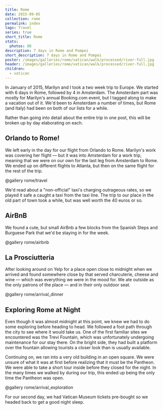 ```yaml
---
title: Rome
date: 2015-09-05
collection: rome
permalink: index
tags: Travel
series: true
short_title: Rome
stats:
  photos: 88
description: 7 days in Rome and Pompei
short_description: 7 days in Rome and Pompei
poster: /images/galleries/rome/vatican/walk/processed/river-full.jpg
header: /images/galleries/rome/vatican/walk/processed/river-full.jpg
children:
  - vatican
---
```


In January of 2015, Marilyn and I took a two week trip to Europe. We started with 6 days in Rome, followed by 4 in Amsterdam. The Amsterdam part was mostly for Marilyn's annual Booking.com event, but I tagged along to make a vacation out of it. We'd been to Amsterdam a number of times, but Rome (and Italy) had been on both of our lists for a while.

Rather than going into detail about the entire trip in one post, this will be broken up by day elaborating on each.

## Orlando to Rome!

We left early in the day for our flight from Orlando to Rome. Marilyn's work was covering her flight — but it was into Amsterdam for a work trip, meaning that we were on our own for the last leg from Amsterdam to Rome. We ended up on different flights to Atlanta, but then on the same flight for the rest of the trip.

@gallery rome/travel

We'd read about a "non-official" taxi's charging outrageous rates, so we played it safe a caught a taxi from the taxi line. The trip to our place in the old part of town took a while, but was well worth the 40 euros or so.

## AirBnB

We found a cute, but small AirBnb a few blocks from the Spanish Steps and Burguese Park that we'd be staying in for the week.

@gallery rome/airbnb

## La Prosciutteria

After looking around on Yelp for a place open close to midnight when we arrived and found somewhere close by that served charcuterie, cheese and wine — which was everything we were in the mood for. We ate outside as the only patrons of the place — and in their only outdoor seat.

@gallery rome/arrival_dinner

## Exploring Rome at Night

Even though it was almost midnight at this point, we knew we had to do some exploring before heading to head. We followed a foot path through the city to see where it would take us. One of the first familiar sites we encountered was the Trevi Fountain, which was unfortunately undergoing maintenance for our stay there. On the bright side, they had built a platform over the fountain allowing tourists a closer look than is usually available.

Continuing on, we ran into a very old building in an open square. We were unsure of what it was at first before realizing that it must be the Pantheon. We were able to take a short tour inside before they closed for the night. In the many times we walked by during our trip, this ended up being the only time the Pantheon was open.

@gallery rome/arrival_exploration

For our second day, we had Vatican Museum tickets pre-bought so we headed back to get a good night sleep.
